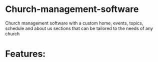 # Church-management-software
Church management software with a custom home, events, topics, schedule and about us sections that can be tailored to the needs of any church

# Features:
